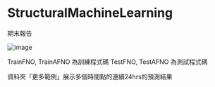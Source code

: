 # StructuralMachineLearning
期末報告

![image](https://github.com/user-attachments/assets/122041f6-0eef-4f25-9c5d-aae91cc382d1)

TrainFNO, TrainAFNO 為訓練程式碼
TestFNO, TestAFNO 為測試程式碼

資料夾「更多範例」展示多個時間點的連續24hrs的預測結果

